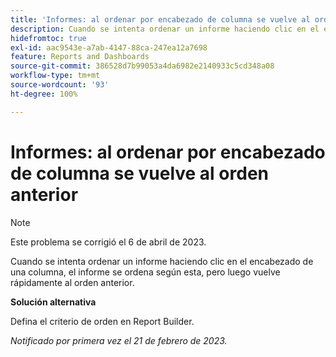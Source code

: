 ```yaml
---
title: 'Informes: al ordenar por encabezado de columna se vuelve al orden anterior'
description: Cuando se intenta ordenar un informe haciendo clic en el encabezado de una columna, el informe se ordena según esta, pero luego vuelve rápidamente al orden anterior.
hidefromtoc: true
exl-id: aac9543e-a7ab-4147-88ca-247ea12a7698
feature: Reports and Dashboards
source-git-commit: 386528d7b99053a4da6982e2140933c5cd348a08
workflow-type: tm+mt
source-wordcount: '93'
ht-degree: 100%

---
```


# Informes: al ordenar por encabezado de columna se vuelve al orden anterior

>[!NOTE]
>
>Este problema se corrigió el 6 de abril de 2023.

Cuando se intenta ordenar un informe haciendo clic en el encabezado de una columna, el informe se ordena según esta, pero luego vuelve rápidamente al orden anterior.

**Solución alternativa**

Defina el criterio de orden en Report Builder.

_Notificado por primera vez el 21 de febrero de 2023._
